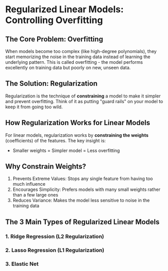# Regularized Linear Models: Controlling Overfitting

## The Core Problem: Overfitting

When models become too complex (like high-degree polynomials), they start memorizing the noise in the training data instead of learning the underlying pattern. This is called overfitting - the model performs excellently on training data but poorly on new, unseen data.

## The Solution: Regularization

Regularization is the technique of **constraining** a model to make it simpler and prevent overfitting. Think of it as putting "guard rails" on your model to keep it from going too wild.

## How Regularization Works for Linear Models

For linear models, regularization works by **constraining the weights** (coefficients) of the features. The key insight is:

- Smaller weights = Simpler model = Less overfitting

## Why Constrain Weights?

1. Prevents Extreme Values: Stops any single feature from having too much influence
2. Encourages Simplicity: Prefers models with many small weights rather than a few large ones
3. Reduces Variance: Makes the model less sensitive to noise in the training data

## The 3 Main Types of Regularized Linear Models

### 1. Ridge Regression (L2 Regularization)

### 2. Lasso Regression (L1 Regularization)

### 3. Elastic Net
